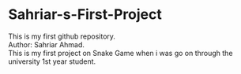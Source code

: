 # Sahriar-s-First-Project
This is my first github repository.
<br>
Author: Sahriar Ahmad.
<br>
This is my first project on Snake Game when i was go on through the university 1st year student. 
